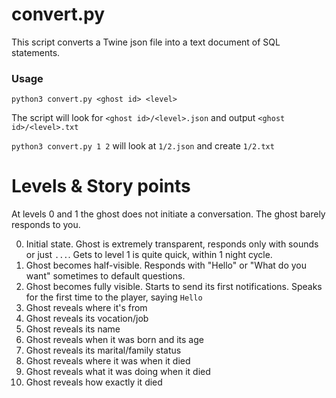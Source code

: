 # convert.py
This script converts a Twine json file into a text document of SQL statements.

### Usage
`python3 convert.py <ghost id> <level>`

The script will look for `<ghost id>/<level>.json` and output `<ghost id>/<level>.txt`

`python3 convert.py 1 2` will look at `1/2.json` and create `1/2.txt`

# Levels & Story points
At levels 0 and 1 the ghost does not initiate a conversation. The ghost barely responds to you.

0. Initial state. Ghost is extremely transparent, responds only with sounds or just `...`. Gets to level 1 is quite quick, within 1 night cycle.
1. Ghost becomes half-visible. Responds with "Hello" or "What do you want" sometimes to default questions.
2. Ghost becomes fully visible. Starts to send its first notifications. Speaks for the first time to the player, saying `Hello`
3. Ghost reveals where it's from
4. Ghost reveals its vocation/job
5. Ghost reveals its name
6. Ghost reveals when it was born and its age
7. Ghost reveals its marital/family status
8. Ghost reveals where it was when it died
9. Ghost reveals what it was doing when it died
10. Ghost reveals how exactly it died
